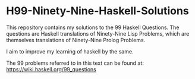 # H99-Ninety-Nine-Haskell-Solutions
This repository contains my solutions to the 99 Haskell Questions. The questions are Haskell translations of Ninety-Nine Lisp Problems, which are themselves translations of Ninety-Nine Prolog Problems.

I aim to improve my learning of haskell by the same. 

The 99 problems referred to in this text can be found at: 
https://wiki.haskell.org/99_questions
